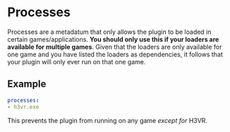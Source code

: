 # Processes

Processes are a metadatum that only allows the plugin to be loaded in certain games/applications. **You should only use this if your loaders are available for multiple games**. Given that the loaders are only available for one game and you have listed the loaders as dependencies, it follows that your plugin will only ever run on that one game.

## Example

```yaml
processes:
- h3vr.exe
```

This prevents the plugin from running on any game *except for* H3VR.

